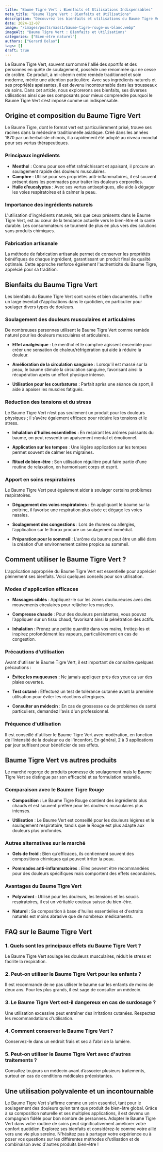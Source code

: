 ```yaml
---
title: "Baume Tigre Vert : Bienfaits et Utilisations Indispensables"
meta_title: "Baume Tigre Vert : Bienfaits et Utilisations"
description: "Découvrez les bienfaits et utilisations du Baume Tigre Vert, un remède naturel pour soulager douleurs, tensions et maux divers."
date: 2024-12-07
image: "/images/posts/mass1/baume-tigre-rouge-ou-blanc.webp"
imageAlt: "Baume Tigre Vert : Bienfaits et Utilisations"
categories: ["Bien-etre naturel"]
authors: ["Gerard Delao"]
tags: []
draft: true
---
```


Le Baume Tigre Vert, souvent surnommé l'allié des sportifs et des personnes en quête de soulagement, possède une renommée qui ne cesse de croître. Ce produit, à mi-chemin entre remède traditionnel et soin moderne, mérite une attention particulière. Avec ses ingrédients naturels et ses propriétés apaisantes, il est devenu incontournable dans les trousseaux de soins. Dans cet article, nous explorerons ses bienfaits, ses diverses utilisations ainsi que ses composants pour mieux comprendre pourquoi le Baume Tigre Vert s’est imposé comme un indispensable.

## Origine et composition du Baume Tigre Vert

Le Baume Tigre, dont le format vert est particulièrement prisé, trouve ses racines dans la médecine traditionnelle asiatique. Créé dans les années 1870 par un herbaliste chinois, il a rapidement été adopté au niveau mondial pour ses vertus thérapeutiques.

### Principaux ingrédients

- **Menthol** : Connu pour son effet rafraîchissant et apaisant, il procure un soulagement rapide des douleurs musculaires.
- **Camphre** : Utilisé pour ses propriétés anti-inflammatoires, il est souvent présent dans les pommades pour traiter les douleurs corporelles.
- **Huile d’eucalyptus** : Avec ses vertus antiseptiques, elle aide à dégager les voies respiratoires et à calmer la peau.

### Importance des ingrédients naturels

L'utilisation d'ingrédients naturels, tels que ceux présents dans le Baume Tigre Vert, est au cœur de la tendance actuelle vers le bien-être et la santé durable. Les consommateurs se tournent de plus en plus vers des solutions sans produits chimiques.

### Fabrication artisanale

La méthode de fabrication artisanale permet de conserver les propriétés bénéfiques de chaque ingrédient, garantissant un produit final de qualité optimale. Cette approche renforce également l'authenticité du Baume Tigre, apprécié pour sa tradition.

## Bienfaits du Baume Tigre Vert

Les bienfaits du Baume Tigre Vert sont variés et bien documentés. Il offre un large éventail d'applications dans le quotidien, en particulier pour soulager divers types de douleurs.

### Soulagement des douleurs musculaires et articulaires

De nombreuses personnes utilisent le Baume Tigre Vert comme remède naturel pour les douleurs musculaires et articulaires.

- **Effet analgésique** : Le menthol et le camphre agissent ensemble pour créer une sensation de chaleur/réfrigération qui aide à réduire la douleur.
  
- **Amélioration de la circulation sanguine** : Lorsqu'il est massé sur la peau, le baume stimule la circulation sanguine, favorisant ainsi la récupération après un effort physique intense.

- **Utilisation pour les courbatures** : Parfait après une séance de sport, il aide à apaiser les muscles fatigués.

### Réduction des tensions et du stress

Le Baume Tigre Vert n’est pas seulement un produit pour les douleurs physiques ; il s’avère également efficace pour réduire les tensions et le stress.

- **Inhalation d'huiles essentielles** : En respirant les arômes puissants du baume, on peut ressentir un apaisement mental et émotionnel.
  
- **Application sur les tempes** : Une légère application sur les tempes permet souvent de calmer les migraines.

- **Rituel de bien-être** : Son utilisation régulière peut faire partie d'une routine de relaxation, en harmonisant corps et esprit.

### Apport en soins respiratoires

Le Baume Tigre Vert peut également aider à soulager certains problèmes respiratoires.

- **Dégagement des voies respiratoires** : En appliquant le baume sur la poitrine, il favorise une respiration plus aisée et dégage les voies nasales.
  
- **Soulagement des congestions** : Lors de rhumes ou allergies, l’application sur le thorax procure un soulagement immédiat.

- **Préparation pour le sommeil** : L’arôme du baume peut être un allié dans la création d'un environnement calme propice au sommeil.

## Comment utiliser le Baume Tigre Vert ?

L’application appropriée du Baume Tigre Vert est essentielle pour apprécier pleinement ses bienfaits. Voici quelques conseils pour son utilisation.

### Modes d'application efficaces

- **Massages ciblés** : Appliquez-le sur les zones douloureuses avec des mouvements circulaires pour relâcher les muscles.
  
- **Compresse chaude** : Pour des douleurs persistantes, vous pouvez l’appliquer sur un tissu chaud, favorisant ainsi la pénétration des actifs.

- **Inhalation** : Prenez une petite quantité dans vos mains, frottez-les et inspirez profondément les vapeurs, particulièrement en cas de congestion.

### Précautions d'utilisation

Avant d'utiliser le Baume Tigre Vert, il est important de connaître quelques précautions :

- **Évitez les muqueuses** : Ne jamais appliquer près des yeux ou sur des plaies ouvertes.

- **Test cutané** : Effectuez un test de tolérance cutanée avant la première utilisation pour éviter les réactions allergiques.

- **Consulter un médecin** : En cas de grossesse ou de problèmes de santé particuliers, demandez l'avis d'un professionnel.

### Fréquence d'utilisation

Il est conseillé d'utiliser le Baume Tigre Vert avec modération, en fonction de l’intensité de la douleur ou de l'inconfort. En général, 2 à 3 applications par jour suffisent pour bénéficier de ses effets.

## Baume Tigre Vert vs autres produits

Le marché regorge de produits promesse de soulagement mais le Baume Tigre Vert se distingue par son efficacité et sa formulation naturelle.

### Comparaison avec le Baume Tigre Rouge

- **Composition** : Le Baume Tigre Rouge contient des ingrédients plus chauds et est souvent préféré pour les douleurs musculaires plus intenses.
  
- **Utilisation** : Le Baume Vert est conseillé pour les douleurs légères et le soulagement respiratoire, tandis que le Rouge est plus adapté aux douleurs plus profondes.

### Autres alternatives sur le marché

- **Gels de froid** : Bien qu’efficaces, ils contiennent souvent des compositions chimiques qui peuvent irriter la peau.

- **Pommades anti-inflammatoires** : Elles peuvent être recommandées pour des douleurs spécifiques mais comportent des effets secondaires.

### Avantages du Baume Tigre Vert

- **Polyvalent** : Utilisé pour les douleurs, les tensions et les soucis respiratoires, il est un véritable couteau suisse du bien-être.
  
- **Naturel** : Sa composition à base d'huiles essentielles et d'extraits naturels est moins abrasive que de nombreux médicaments.

## FAQ sur le Baume Tigre Vert

### 1. Quels sont les principaux effets du Baume Tigre Vert ?
Le Baume Tigre Vert soulage les douleurs musculaires, réduit le stress et facilite la respiration.

### 2. Peut-on utiliser le Baume Tigre Vert pour les enfants ?
Il est recommandé de ne pas utiliser le baume sur les enfants de moins de deux ans. Pour les plus grands, il est sage de consulter un médecin.

### 3. Le Baume Tigre Vert est-il dangereux en cas de surdosage ?
Une utilisation excessive peut entraîner des irritations cutanées. Respectez les recommandations d'utilisation.

### 4. Comment conserver le Baume Tigre Vert ?
Conservez-le dans un endroit frais et sec à l'abri de la lumière.

### 5. Peut-on utiliser le Baume Tigre Vert avec d'autres traitements ?
Consultez toujours un médecin avant d’associer plusieurs traitements, surtout en cas de conditions médicales préexistantes.

## Une utilisation polyvalente et un incontournable

Le Baume Tigre Vert s'affirme comme un soin essentiel, tant pour le soulagement des douleurs qu’en tant que produit de bien-être global. Grâce à sa composition naturelle et ses multiples applications, il est devenu un compagnon fidèle pour bon nombre de personnes. Adopter le Baume Tigre Vert dans votre routine de soins peut significativement améliorer votre confort quotidien. Explorez ses bienfaits et considérez-le comme votre allié vers une vie plus sereine. N'hésitez pas à partager votre expérience ou à poser vos questions sur les différentes méthodes d'utilisation et de combinaison avec d'autres produits bien-être !

